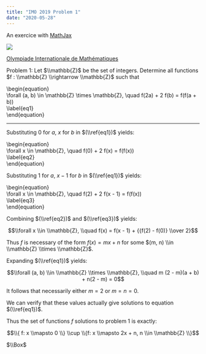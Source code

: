```yaml
---
title: "IMO 2019 Problem 1"
date: "2020-05-28"
---
```


An exercice with [MathJax](https://www.mathjax.org/)

[![](https://blog.atlant.is/wp-content/uploads/2020/05/imo-logo.png)](https://www.imo-official.org/)

[Olympiade Internationale de Mathématiques](https://www.imo-official.org/)

Problem 1: Let $\\mathbb{Z}$ be the set of integers. Determine all functions $f : \\mathbb{Z} \\rightarrow \\mathbb{Z}$ such that

\\begin{equation}  
\\forall (a, b) \\in \\mathbb{Z} \\times \\mathbb{Z}, \\quad f(2a) + 2 f(b) = f(f(a + b))  
\\label{eq1}  
\\end{equation}

* * *

Substituting $0$ for $a$, $x$ for $b$ in $(\\ref{eq1})$ yields:

\\begin{equation}  
\\forall x \\in \\mathbb{Z}, \\quad f(0) + 2 f(x) = f(f(x))  
\\label{eq2}  
\\end{equation}

Substituting $1$ for $a$, $x - 1$ for $b$ in $(\\ref{eq1})$ yields:

\\begin{equation}  
\\forall x \\in \\mathbb{Z}, \\quad f(2) + 2 f(x - 1) = f(f(x))  
\\label{eq3}  
\\end{equation}

Combining $(\\ref{eq2})$ and $(\\ref{eq3})$ yields:

$$\\forall x \\in \\mathbb{Z}, \\quad f(x) = f(x - 1) + {{f(2) - f(0)} \\over 2}$$

Thus $f$ is necessary of the form $f(x) = m x + n$ for some $(m, n) \\in \\mathbb{Z} \\times \\mathbb{Z}$.

Expanding $(\\ref{eq1})$ yields:

$$\\forall (a, b) \\in \\mathbb{Z} \\times \\mathbb{Z}, \\quad m (2 - m)(a + b) + n(2 - m) = 0$$

It follows that necessarily either $m = 2$ or $m = n = 0$.

We can verify that these values actually give solutions to equation $(\\ref{eq1})$.

Thus the set of functions $f$ solutions to problem 1 is exactly:

$$\\{ f: x \\mapsto 0 \\} \\cup \\{f: x \\mapsto 2x + n, n \\in \\mathbb{Z} \\}$$

$\\Box$
